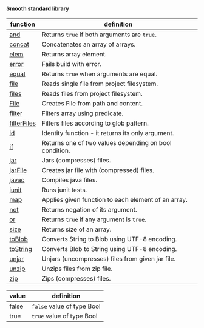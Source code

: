 

#### Smooth standard library


| function                          | definition                                             |
|-----------------------------------|--------------------------------------------------------|
| [and](api/and.md)                 | Returns `true` if both arguments are `true`.           |
| [concat](api/concat.md)           | Concatenates an array of arrays.                       |
| [elem](api/elem.md)               | Returns array element.                                 |
| [error](api/error.md)             | Fails build with error.                                |
| [equal](api/equal.md)             | Returns `true` when arguments are equal.               |
| [file](api/file.md)               | Reads single file from project filesystem.             |
| [files](api/files.md)             | Reads files from project filesystem.                   |
| [File](api/File.md)               | Creates File from path and content.                    |
| [filter](api/filter.md)           | Filters array using predicate.                         |
| [filterFiles](api/filterFiles.md) | Filters files according to glob pattern.               |
| [id](api/id.md)                   | Identity function - it returns its only argument.      |
| [if](api/if.md)                   | Returns one of two values depending on bool condition. |
| [jar](api/jar.md)                 | Jars (compresses) files.                               |
| [jarFile](api/jarFile.md)         | Creates jar file with (compressed) files.              |
| [javac](api/javac.md)             | Compiles java files.                                   |
| [junit](api/junit.md)             | Runs junit tests.                                      |
| [map](api/map.md)                 | Applies given function to each element of an array.    |
| [not](api/not.md)                 | Returns negation of its argument.                      |
| [or](api/or.md)                   | Returns `true` if any argument is `true`.              |
| [size](api/size.md)               | Returns size of an array.                              |
| [toBlob](api/toBlob.md)           | Converts String to Blob using UTF-8 encoding.          |
| [toString](api/toString.md)       | Converts Blob to String using UTF-8 encoding.          |
| [unjar](api/unjar.md)             | Unjars (uncompresses) files from given jar file.       |
| [unzip](api/unzip.md)             | Unzips files from zip file.                            |
| [zip](api/zip.md)                 | Zips (compresses) files.                               |

| value                 | definition                 |
|-----------------------|----------------------------|
| false                 | `false` value of type Bool |
| true                  | `true` value of type Bool  |
